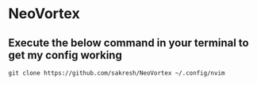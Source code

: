 # NeoVortex

## Execute the below command in your terminal to get my config working

```
git clone https://github.com/sakresh/NeoVortex ~/.config/nvim
```


